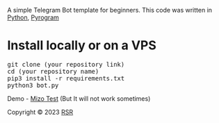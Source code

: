 A simple Telegram Bot template for beginners. This code was written in <a href="https://www.python.org/">Python</a>, <a href="https://github.com/pyrogram/pyrogram">Pyrogram</a>

# Install locally or on a VPS
<p>
<pre>
git clone (your repository link)
cd (your repository name)
pip3 install -r requirements.txt
python3 bot.py
</pre>
</p>

Demo - <a href="https://t.me/mzztestbot">Mizo Test</a> (But It will not work sometimes)

Copyright ©️ 2023 <a href="https://github.com/RSR-TG-Info">RSR</a>

